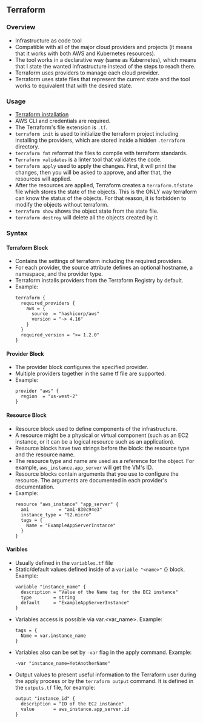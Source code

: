 ## Terraform

### Overview
- Infrastructure as code tool
- Compatible with all of the major cloud providers and projects (it means that it works with both AWS and Kubernetes resources).
- The tool works in a declarative way (same as Kubernetes), which means that I state the wanted infrastructure instead of the steps to reach there.
- Terraform uses providers to manage each cloud provider.
- Terraform uses state files that represent the current state and the tool works to equivalent that with the desired state.

### Usage
- [Terraform installation](https://developer.hashicorp.com/terraform/tutorials/aws-get-started/install-cli)
- AWS CLI and credentials are required.
- The Terraform's file extension is `.tf`.
- `terraform init` is used to initialize the terraform project including installing the providers, which are stored inside a hidden `.terraform` directory.
- `terraform fmt` reformat the files to compile with terraform standards.
- `Terraform validates` is a linter tool that validates the code.
- `terraform apply` used to apply the changes. First, it will print the changes, then you will be asked to approve, and after that, the resources will applied.
- After the resources are applied, Terraform creates a `terraform.tfstate` file which stores the state of the objects. This is the ONLY way terraform can know the status of the objects. For that reason, it is forbidden to modify the objects without terraform.
- `terraform show` shows the object state from the state file.
- `terraform destroy` will delete all the objects created by it.

### Syntax

#### Terraform Block
- Contains the settings of terraform including the required providers.
- For each provider, the source attribute defines an optional hostname, a namespace, and the provider type.
- Terraform installs providers from the Terraform Registry by default.
- Example:
  ```
  terraform {
    required_providers {
      aws = {
        source  = "hashicorp/aws"
        version = "~> 4.16"
      }
    }
    required_version = ">= 1.2.0"
  }
  ```

#### Provider Block
- The provider block configures the specified provider.
- Multiple providers together in the same tf file are supported.
- Example:
  ```
  provider "aws" {
    region  = "us-west-2"
  }
  ```

#### Resource Block
- Resource block used to define components of the infrastructure.
- A resource might be a physical or virtual component (such as an EC2 instance, or it can be a logical resource such as an application).
- Resource blocks have two strings before the block: the resource type and the resource name.
- The resource type and name are used as a reference for the object. For example, `aws_instance.app_server` will get the VM's ID.
- Resource blocks contain arguments that you use to configure the resource. The arguments are documented in each provider's documentation.
- Example:
  ```
  resource "aws_instance" "app_server" {
    ami           = "ami-830c94e3"
    instance_type = "t2.micro"
    tags = {
      Name = "ExampleAppServerInstance"
    }
  }
  ```

#### Varibles
- Usually defined in the `variables.tf` file
- Static/default values defined inside of a `variable "<name>"` {} block. Example:
  ```
  variable "instance_name" {
    description = "Value of the Name tag for the EC2 instance"
    type        = string
    default     = "ExampleAppServerInstance"
  }
  ```
- Variables access is possible via var.<var_name>. Example:
  ```
  tags = {
    Name = var.instance_name
  }
  ```
- Variables also can be set by `-var` flag in the apply command. Example:
  ```
  -var "instance_name=YetAnotherName"
  ```
- Output values to present useful information to the Terraform user during the apply process or by the `terraform output` command. It is defined in the `outputs.tf` file, for example:
  ```
  output "instance_id" {
    description = "ID of the EC2 instance"
    value       = aws_instance.app_server.id
  }
  ```

